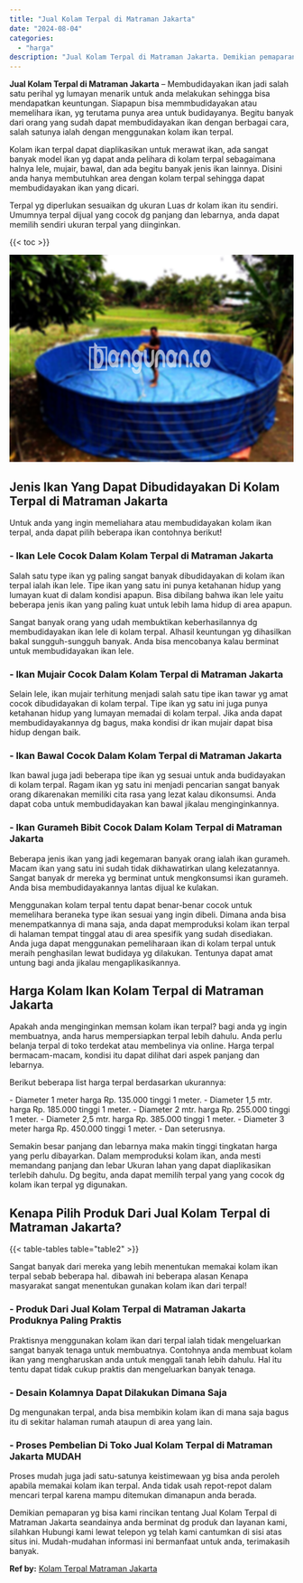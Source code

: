 ```yaml
---
title: "Jual Kolam Terpal di Matraman Jakarta"
date: "2024-08-04"
categories: 
  - "harga"
description: "Jual Kolam Terpal di Matraman Jakarta. Demikian pemaparan yg bisa kami rincikan tentang Jual Kolam Terpal di Matraman Jakarta seandainya anda berminat dg pro..."
---
```


**Jual Kolam Terpal di Matraman Jakarta** – Membudidayakan ikan jadi salah satu perihal yg lumayan menarik untuk anda melakukan sehingga bisa mendapatkan keuntungan. Siapapun bisa memmbudidayakan atau memelihara ikan, yg terutama punya area untuk budidayanya. Begitu banyak dari orang yang sudah dapat membudidayakan ikan dengan berbagai cara, salah satunya ialah dengan menggunakan kolam ikan terpal.

Kolam ikan terpal dapat diaplikasikan untuk merawat ikan, ada sangat banyak model ikan yg dapat anda pelihara di kolam terpal sebagaimana halnya lele, mujair, bawal, dan ada begitu banyak jenis ikan lainnya. Disini anda hanya membutuhkan area dengan kolam terpal sehingga dapat membudidayakan ikan yang dicari.

Terpal yg diperlukan sesuaikan dg ukuran Luas dr kolam ikan itu sendiri. Umumnya terpal dijual yang cocok dg panjang dan lebarnya, anda dapat memilih sendiri ukuran terpal yang diinginkan.

{{< toc >}}

![Jual Kolam Terpal di Matraman Jakarta](/images/jual-kolam-terpal-40.png)

## Jenis Ikan Yang Dapat Dibudidayakan Di Kolam Terpal di Matraman Jakarta

Untuk anda yang ingin memeliahara atau membudidayakan kolam ikan terpal, anda dapat pilih beberapa ikan contohnya berikut!

### \- Ikan Lele Cocok Dalam Kolam Terpal di Matraman Jakarta

Salah satu type ikan yg paling sangat banyak dibudidayakan di kolam ikan terpal ialah ikan lele. Tipe ikan yang satu ini punya ketahanan hidup yang lumayan kuat di dalam kondisi apapun. Bisa dibilang bahwa ikan lele yaitu beberapa jenis ikan yang paling kuat untuk lebih lama hidup di area apapun.

Sangat banyak orang yang udah membuktikan keberhasilannya dg membudidayakan ikan lele di kolam terpal. Alhasil keuntungan yg dihasilkan bakal sungguh-sungguh banyak. Anda bisa mencobanya kalau berminat untuk membudidayakan ikan lele.

### \- Ikan Mujair Cocok Dalam Kolam Terpal di Matraman Jakarta

Selain lele, ikan mujair terhitung menjadi salah satu tipe ikan tawar yg amat cocok dibudidayakan di kolam terpal. Tipe ikan yg satu ini juga punya ketahanan hidup yang lumayan memadai di kolam terpal. Jika anda dapat membudidayakannya dg bagus, maka kondisi dr ikan mujair dapat bisa hidup dengan baik.

### \- Ikan Bawal Cocok Dalam Kolam Terpal di Matraman Jakarta

Ikan bawal juga jadi beberapa tipe ikan yg sesuai untuk anda budidayakan di kolam terpal. Ragam ikan yg satu ini menjadi pencarian sangat banyak orang dikarenakan memiliki cita rasa yang lezat kalau dikonsumsi. Anda dapat coba untuk membudidayakan kan bawal jikalau menginginkannya.

### \- Ikan Gurameh Bibit Cocok Dalam Kolam Terpal di Matraman Jakarta

Beberapa jenis ikan yang jadi kegemaran banyak orang ialah ikan gurameh. Macam ikan yang satu ini sudah tidak dikhawatirkan ulang kelezatannya. Sangat banyak dr mereka yg berminat untuk mengkonsumsi ikan gurameh. Anda bisa membudidayakannya lantas dijual ke kulakan.

Menggunakan kolam terpal tentu dapat benar-benar cocok untuk memelihara beraneka type ikan sesuai yang ingin dibeli. Dimana anda bisa menempatkannya di mana saja, anda dapat memproduksi kolam ikan terpal di halaman tempat tinggal atau di area spesifik yang sudah disediakan. Anda juga dapat menggunakan pemeliharaan ikan di kolam terpal untuk meraih penghasilan lewat budidaya yg dilakukan. Tentunya dapat amat untung bagi anda jikalau mengaplikasikannya.

## Harga Kolam Ikan Kolam Terpal di Matraman Jakarta

Apakah anda menginginkan memsan kolam ikan terpal? bagi anda yg ingin membuatnya, anda harus mempersiapkan terpal lebih dahulu. Anda perlu belanja terpal di toko terdekat atau membelinya via online. Harga terpal bermacam-macam, kondisi itu dapat dilihat dari aspek panjang dan lebarnya.

Berikut beberapa list harga terpal berdasarkan ukurannya:

\- Diameter 1 meter harga Rp. 135.000 tinggi 1 meter. - Diameter 1,5 mtr. harga Rp. 185.000 tinggi 1 meter. - Diameter 2 mtr. harga Rp. 255.000 tinggi 1 meter. - Diameter 2,5 mtr. harga Rp. 385.000 tinggi 1 meter. - Diameter 3 meter harga Rp. 450.000 tinggi 1 meter. - Dan seterusnya.

Semakin besar panjang dan lebarnya maka makin tinggi tingkatan harga yang perlu dibayarkan. Dalam memproduksi kolam ikan, anda mesti memandang panjang dan lebar Ukuran lahan yang dapat diaplikasikan terlebih dahulu. Dg begitu, anda dapat memilih terpal yang yang cocok dg kolam ikan terpal yg digunakan.

## Kenapa Pilih Produk Dari Jual Kolam Terpal di Matraman Jakarta?

{{< table-tables table="table2" >}}

Sangat banyak dari mereka yang lebih menentukan memakai kolam ikan terpal sebab beberapa hal. dibawah ini beberapa alasan Kenapa masyarakat sangat menentukan gunakan kolam ikan dari terpal!

### \- Produk Dari Jual Kolam Terpal di Matraman Jakarta Produknya Paling Praktis

Praktisnya menggunakan kolam ikan dari terpal ialah tidak mengeluarkan sangat banyak tenaga untuk membuatnya. Contohnya anda membuat kolam ikan yang mengharuskan anda untuk menggali tanah lebih dahulu. Hal itu tentu dapat tidak cukup praktis dan mengeluarkan banyak tenaga.

### \- Desain Kolamnya Dapat Dilakukan Dimana Saja

Dg mengunakan terpal, anda bisa membikin kolam ikan di mana saja bagus itu di sekitar halaman rumah ataupun di area yang lain.

### \- Proses Pembelian Di Toko Jual Kolam Terpal di Matraman Jakarta MUDAH

Proses mudah juga jadi satu-satunya keistimewaan yg bisa anda peroleh apabila memakai kolam ikan terpal. Anda tidak usah repot-repot dalam mencari terpal karena mampu ditemukan dimanapun anda berada.

Demikian pemaparan yg bisa kami rincikan tentang Jual Kolam Terpal di Matraman Jakarta seandainya anda berminat dg produk dan layanan kami, silahkan Hubungi kami lewat telepon yg telah kami cantumkan di sisi atas situs ini. Mudah-mudahan informasi ini bermanfaat untuk anda, terimakasih banyak.

**Ref by:** [Kolam Terpal Matraman Jakarta](https://id.wikipedia.org/wiki/Kolam)
